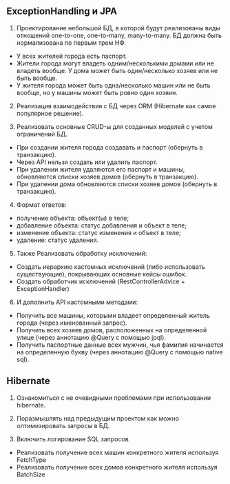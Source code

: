 ## ExceptionHandling и JPA

1) Проектирование небольшой БД, в которой будут реализованы виды отношений one-to-one, one-to-many, many-to-many. БД должна быть нормализована по первым трем НФ.

* У всех жителей города есть паспорт.
* Жители города могут владеть одним/несколькими домами или не владеть вообще. У дома может быть один/несколько хозяев или не быть вообще.
* У жителя города может быть одна/несколько машин или не быть вообще, но у машины может быть ровно один хозяин.

2) Реализация взаимодействия с БД через ORM (Hibernate как самое популярное решение).

3) Реализовать основные CRUD-ы для созданных моделей с учетом ограничений БД.

* При создании жителя города создавать и паспорт (обернуть в транзакцию).
* Через API нельзя создать или удалить паспорт.
* При удалении жителя удаляются его паспорт и машины, обновляются списки хозяев домов (обернуть в транзакцию).
* При удалении дома обновляются списки хозяев домов (обернуть в транзакцию).

4) Формат ответов:

* получение объекта: объект(ы) в теле;
* добавление объекта: статус добавления и объект в теле;
* изменение объекта: статус изменения и объект в теле;
* удаление: статус удаления.

5) Также Реализовать обработку исключений:

* Создать иерархию кастомных исключений (либо использовать существующие), покрывающих основные кейсы ошибок.
* Создать обработчик исключений (RestControllerAdvice + ExceptionHandler)

6) И дополнить API кастомными методами:

* Получить все машины, которыми владеет определенный житель города (через именованный запрос).
* Получить всех хозяев домов, расположенных на определенной улице (через аннотацию @Query с помощью jpql).
* Получить паспортные данные всех мужчин, чья фамилия начинается на определенную букву (через аннотацию @Query с помощью native sql).


## Hibernate

1) Ознакомиться с не очевидными проблемами при использовании hibernate.

2) Поразмышлять над предыдущим проектом как можно оптимизировать запросы в БД.

3) Включить логирование SQL запросов

* Реализовать получение всех машин конкретного жителя используя FetchType
* Реализовать получение всех домов конкретного жителя используя BatchSize
